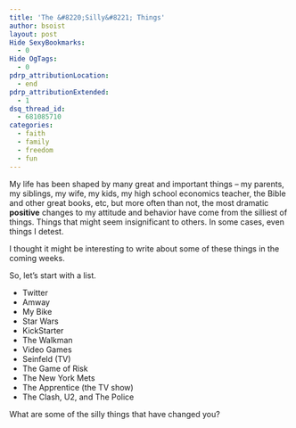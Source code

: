 ```yaml
---
title: 'The &#8220;Silly&#8221; Things'
author: bsoist
layout: post
Hide SexyBookmarks:
  - 0
Hide OgTags:
  - 0
pdrp_attributionLocation:
  - end
pdrp_attributionExtended:
  - 1
dsq_thread_id:
  - 681085710
categories:
  - faith
  - family
  - freedom
  - fun
---
```

My life has been shaped by many great and important things &#8211; my parents, my siblings, my wife, my kids, my high school economics teacher, the Bible and other great books, etc, but more often than not, the most dramatic **positive** changes to my attitude and behavior have come from the silliest of things. Things that might seem insignificant to others. In some cases, even things I detest.

I thought it might be interesting to write about some of these things in the coming weeks. 

So, let&#8217;s start with a list. 

  * Twitter
  * Amway
  * My Bike
  * Star Wars
  * KickStarter
  * The Walkman
  * Video Games
  * Seinfeld (TV)
  * The Game of Risk
  * The New York Mets
  * The Apprentice (the TV show)
  * The Clash, U2, and The Police

What are some of the silly things that have changed you?
